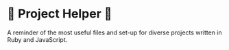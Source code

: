 :floppy_disk: Project Helper :floppy_disk:
===========
A reminder of the most useful files and set-up for diverse projects written in Ruby and JavaScript.